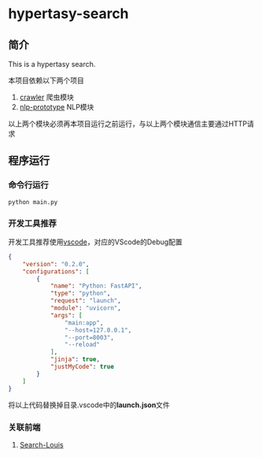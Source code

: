 <!--
 * @Author: anzaikk 599957546@qq.com
 * @Date: 2023-05-06 20:53:08
 * @LastEditors: anzaikk 599957546@qq.com
 * @LastEditTime: 2023-05-11 13:52:40
 * @FilePath: /hypertasy-search/README.md
 * @Description: 这是默认设置,请设置`customMade`, 打开koroFileHeader查看配置 进行设置: https://github.com/OBKoro1/koro1FileHeader/wiki/%E9%85%8D%E7%BD%AE
-->
# hypertasy-search
## 简介
This is a hypertasy search.

本项目依赖以下两个项目
1. [crawler](https://github.com/Ard-Skelling/crawler) 爬虫模块
2. [nlp-prototype](https://github.com/Ard-Skelling/nlp-prototype) NLP模块

以上两个模块必须再本项目运行之前运行，与以上两个模块通信主要通过HTTP请求
## 程序运行
### 命令行运行
```
python main.py
```
### 开发工具推荐
开发工具推荐使用[vscode](https://code.visualstudio.com/)，对应的VScode的Debug配置
```json
{
    "version": "0.2.0",
    "configurations": [
        {
            "name": "Python: FastAPI",
            "type": "python",
            "request": "launch",
            "module": "uvicorn",
            "args": [
                "main:app",
                "--host=127.0.0.1", 
                "--port=8003", 
                "--reload"
            ],
            "jinja": true,
            "justMyCode": true
        }
    ]
}
```
将以上代码替换掉目录.vscode中的**launch.json**文件
### 关联前端
1. [Search-Louis](https://github.com/anzaikk/search-louis)